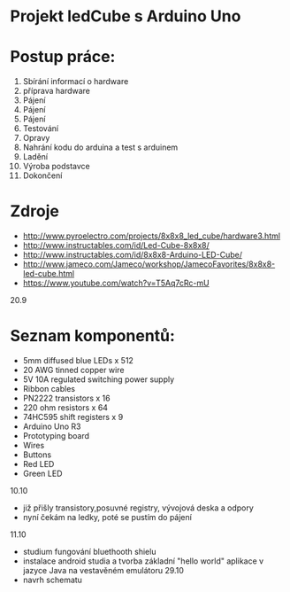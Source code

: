 # Projekt ledCube s Arduino Uno

# Postup práce:
1. Sbírání informací o hardware
2. příprava hardware
3. Pájení
4. Pájení
5. Pájení
6. Testování
7. Opravy
8. Nahrání kodu do arduina a test s arduinem
9. Ladění
10. Výroba podstavce
11. Dokončení

# Zdroje
- http://www.pyroelectro.com/projects/8x8x8_led_cube/hardware3.html
- http://www.instructables.com/id/Led-Cube-8x8x8/
- http://www.instructables.com/id/8x8x8-Arduino-LED-Cube/
- http://www.jameco.com/Jameco/workshop/JamecoFavorites/8x8x8-led-cube.html
- https://www.youtube.com/watch?v=T5Aq7cRc-mU

20.9
# Seznam komponentů:
- 5mm diffused blue LEDs x 512 
- 20 AWG tinned copper wire
- 5V 10A regulated switching power supply 
- Ribbon cables 
- PN2222 transistors x 16 
- 220 ohm resistors x 64 
- 74HC595 shift registers x 9 
- Arduino Uno R3 
- Prototyping board 
- Wires
- Buttons
- Red LED 
- Green LED 

 10.10
- již přišly transistory,posuvné registry, vývojová deska a odpory
- nyní čekám na ledky, poté se pustím do pájení

 11.10
- studium fungování bluethooth shielu
- instalace android studia a tvorba základní "hello world" aplikace v jazyce Java na vestavěném emulátoru
 29.10
- navrh schematu

